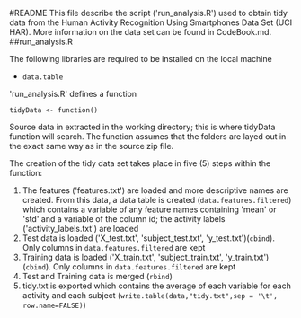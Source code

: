 #README
This file describe the script ('run_analysis.R') used to obtain tidy data from the Human Activity Recognition Using Smartphones Data Set (UCI HAR).  More information on the data set can be found in CodeBook.md.
##run_analysis.R
<p> The following libraries are required to be installed on the local machine </p>
<ul>
<li><code>data.table</code></li>
</ul>
<p>'run_analysis.R' defines a function </p>
<code>tidyData <- function()</code>
<p>Source data in extracted in the working directory; this is where tidyData function will search.  The function assumes that the folders are layed out in the exact same way as in the source zip file.</p>
<p>The creation of the tidy data set takes place in five (5) steps within the function:
<ol>
<li>The features ('features.txt') are loaded and more descriptive names are created.  From this data, a data table is created (<code>data.features.filtered</code>) which contains a variable of any feature names containing 'mean' or 'std' and a variable of the column id; the activity labels ('activity_labels.txt') are loaded</li>
<li>Test data is loaded ('X_test.txt', 'subject_test.txt', 'y_test.txt')(<code>cbind</code>).  Only columns in <code>data.features.filtered</code> are kept </li>
<li>Training data is loaded ('X_train.txt', 'subject_train.txt', 'y_train.txt')(<code>cbind</code>).  Only columns in <code>data.features.filtered</code> are kept</li>
<li>Test and Training data is merged (<code>rbind</code>)</li>
<li>tidy.txt is exported which contains the average of each variable for each activity and each subject (<code>write.table(data,"tidy.txt",sep = '\t', row.name=FALSE)</code>)</li>
</ol>

